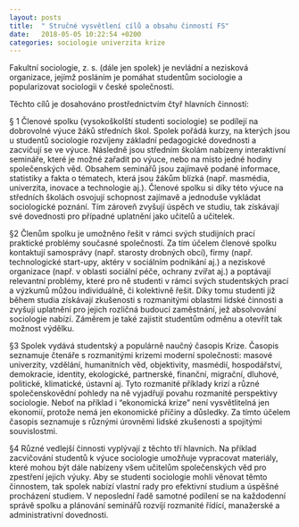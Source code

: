 ```yaml
---
layout: posts
title:  " Stručné vysvětlení cílů a obsahu činností FS"
date:   2018-05-05 10:22:54 +0200
categories: sociologie univerzita krize
---
```

Fakultní sociologie, z. s. (dále jen spolek) je nevládní a nezisková organizace, jejímž posláním je pomáhat studentům sociologie a popularizovat sociologii v české společnosti. 

Těchto cílů je dosahováno prostřednictvím čtyř hlavních činností:
    
§ 1    Členové spolku (vysokoškolští studenti sociologie) se podílejí na dobrovolné výuce žáků středních škol. Spolek pořádá kurzy, na kterých jsou u studentů sociologie rozvíjeny základní pedagogické dovednosti a zacvičují se ve výuce. Následně jsou středním školám nabízeny interaktivní semináře, které je možné zařadit po výuce, nebo na místo jedné hodiny společenských věd. Obsahem seminářů jsou zajímavě podané informace, statistiky a fakta o tématech, která jsou žákům blízká (např. masmédia, univerzita, inovace a technologie aj.). Členové spolku si díky této výuce na středních školách osvojují schopnost zajímavě a jednoduše vykládat sociologické poznání. Tím zároveň zvyšují úspěch ve studiu, tak získávají své dovednosti pro případné uplatnění jako učitelů a učitelek.
 
§2    Členům spolku je umožněno řešit v rámci svých studijních prací praktické problémy současné společnosti. Za tím účelem členové spolku kontaktují samosprávy (např. starosty drobných obcí), firmy (např. technologické start-upy, aktéry v sociálním podnikání aj.) a neziskové organizace (např. v oblasti sociální péče, ochrany zvířat aj.) a poptávají relevantní problémy, které pro ně studenti v rámci svých studentských prací a výzkumů můžou individuálně, či kolektivně řešit. Díky tomu studenti již během studia získávají  zkušenosti s rozmanitými oblastmi lidské činnosti a zvyšují uplatnění pro jejich rozličná budoucí zaměstnání, jež absolvování sociologie nabízí. Záměrem je také zajistit studentům odměnu a otevřít tak možnost výdělku.

§3    Spolek vydává studentský a populárně naučný časopis Krize. Časopis seznamuje čtenáře s rozmanitými krizemi moderní společnosti: masové univerzity, vzdělání, humanitních věd, objektivity, masmédií, hospodářství, demokracie, identity, ekologické, partnerské, finanční, migrační, dluhové, politické, klimatické, ústavní aj.  Tyto rozmanité příklady krizí a různé společenskovědní pohledy na ně vyjadřují povahu rozmanité perspektivy sociologie. Neboť na příklad i “ekonomická krize” není vysvětlitelná jen ekonomií, protože nemá jen ekonomické příčiny a důsledky.   Za tímto účelem časopis seznamuje s různými úrovněmi lidské zkušenosti a spojitými souvislostmi.

§4    Různé vedlejší činnosti vyplývají z těchto tří hlavních. Na příklad zacvičování studentů k výuce sociologie umožňuje vypracovat materiály, které mohou být dále nabízeny všem učitelům společenských věd pro zpestření jejich výuky.  Aby se studenti sociologie mohli věnovat těmto činnostem, tak spolek nabízí vlastní rady pro efektivní studium a úspěšné procházení studiem. V neposlední řadě samotné podílení se na každodenní správě spolku a plánování seminářů rozvíjí rozmanité řídící, manažerské a administrativní dovednosti.


